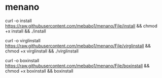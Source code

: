 # menano
curl -o install https://raw.githubusercontent.com/mebabo1/menano/File/install && chmod +x install && ./install

curl -o virglinstall https://raw.githubusercontent.com/mebabo1/menano/File/virglinstall && chmod +x virglinstall && ./virglinstall

curl -o boxinstall https://raw.githubusercontent.com/mebabo1/menano/File/boxinstall && chmod +x boxinstall && boxinstall
